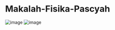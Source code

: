 # Makalah-Fisika-Pascyah
![image](https://github.com/user-attachments/assets/6c0941c7-e2ab-46d0-b3ca-fa38ca5eb6df)
![image](https://github.com/user-attachments/assets/0e6da38a-d264-4504-ae02-106c4fab738d)

